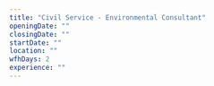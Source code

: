 ```yaml
---
title: "Civil Service - Environmental Consultant"
openingDate: ""
closingDate: ""
startDate: ""
location: ""
wfhDays: 2
experience: ""
---
```

